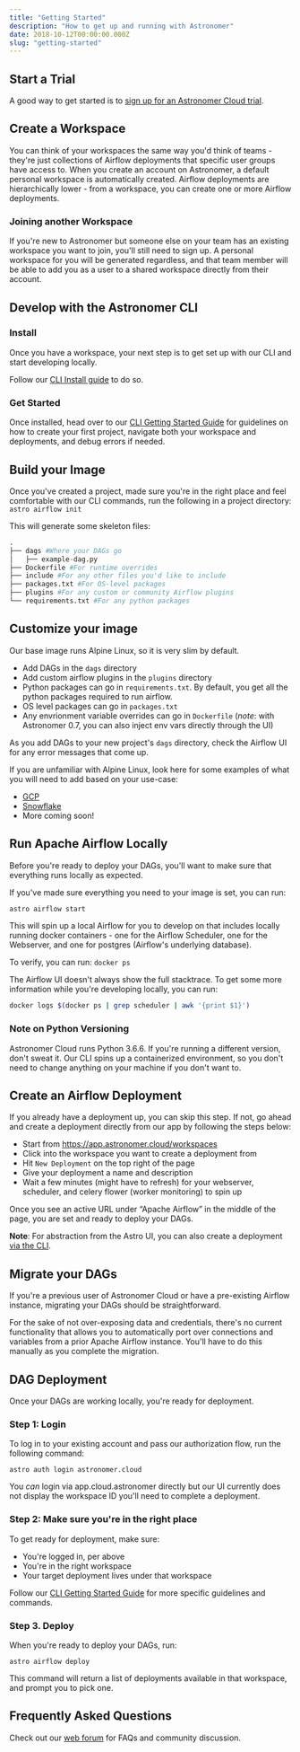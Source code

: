 ```yaml
---
title: "Getting Started"
description: "How to get up and running with Astronomer"
date: 2018-10-12T00:00:00.000Z
slug: "getting-started"
---
```


## Start a Trial

A good way to get started is to [sign up for an Astronomer Cloud trial](https://trial.astronomer.io).

## Create a Workspace

You can think of your workspaces the same way you'd think of teams - they're just collections of Airflow deployments that specific user groups have access to. When you create an account on Astronomer, a default personal workspace is automatically created. Airflow deployments are hierarchically lower - from a workspace, you can create one or more Airflow deployments.

### Joining another Workspace

If you're new to Astronomer but someone else on your team has an existing workspace you want to join, you'll still need to sign up. A personal workspace for you will be generated regardless, and that team member will be able to add you as a user to a shared workspace directly from their account.

## Develop with the Astronomer CLI

### Install

Once you have a workspace, your next step is to get set up with our CLI and start developing locally.

Follow our [CLI Install guide](https://www.astronomer.io/docs/cli-installation/) to do so.

### Get Started

Once installed, head over to our [CLI Getting Started Guide](https://astronomer.io/docs/cli-getting-started) for guidelines on how to create your first project, navigate both your workspace and deployments, and debug errors if needed.

## Build your Image

Once you've created a project, made sure you're in the right place and feel comfortable with our CLI commands, run the following in a project directory: `astro airflow init`

This will generate some skeleton files:

```py
.
├── dags #Where your DAGs go
│   ├── example-dag.py
├── Dockerfile #For runtime overrides
├── include #For any other files you'd like to include
├── packages.txt #For OS-level packages
├── plugins #For any custom or community Airflow plugins
└── requirements.txt #For any python packages
```

## Customize your image

Our base image runs Alpine Linux, so it is very slim by default.

- Add DAGs in the `dags` directory
- Add custom airflow plugins in the `plugins` directory
- Python packages can go in `requirements.txt`. By default, you get all the python packages required to run airflow.
- OS level packages  can go in `packages.txt`
- Any envrionment variable overrides can go in `Dockerfile` (_note_: with Astronomer 0.7, you can also inject env vars directly through the UI)

As you add DAGs to your new project's `dags` directory, check the Airflow UI for any error messages that come up.

If you are unfamiliar with Alpine Linux, look here for some examples of what
you will need to add based on your use-case:

- [GCP](https://github.com/astronomer/airflow-guides/tree/master/example_code/gcp/example_code)
- [Snowflake](https://github.com/astronomer/airflow-guides/tree/master/example_code/snowflake/example_code)
- More coming soon!

## Run Apache Airflow Locally

Before you're ready to deploy your DAGs, you'll want to make sure that everything runs locally as expected.

If you've made sure everything you need to your image is set, you can run:

```bash
astro airflow start
```

This will spin up a local Airflow for you to develop on that includes locally running docker containers - one for the Airflow Scheduler, one for the Webserver, and one for postgres (Airflow's underlying database).

To verify, you can run: `docker ps`

The Airflow UI doesn't always show the full stacktrace. To get some more information while you're developing locally, you can run:

```bash
docker logs $(docker ps | grep scheduler | awk '{print $1}')
```

### Note on Python Versioning

Astronomer Cloud runs Python 3.6.6. If you're running a different version, don't sweat it. Our CLI spins up a containerized environment, so you don't need to change anything on your machine if you don't want to.

## Create an Airflow Deployment

If you already have a deployment up, you can skip this step. If not, go ahead and create a deployment directly from our app by following the steps below:

- Start from https://app.astronomer.cloud/workspaces
- Click into the workspace you want to create a deployment from
- Hit `New Deployment` on the top right of the page
- Give your deployment a name and description
- Wait a few minutes (might have to refresh) for your webserver, scheduler, and celery flower (worker monitoring) to spin up

Once you see an active URL under “Apache Airflow” in the middle of the page, you are set and ready to deploy your DAGs.

**Note**: For abstraction from the Astro UI, you can also create a deployment [via the CLI](https://www.astronomer.io/docs/cli-getting-started/).

## Migrate your DAGs

If you're a previous user of Astronomer Cloud or have a pre-existing Airflow instance, migrating your DAGs should be straightforward.

For the sake of not over-exposing data and credentials, there's no current functionality that allows you to automatically port over connections and variables from a prior Apache Airflow instance. You'll have to do this manually as you complete the migration.

## DAG Deployment

Once your DAGs are working locally, you're ready for deployment.

### Step 1: Login

To log in to your existing account and pass our authorization flow, run the following command:

```
astro auth login astronomer.cloud
```

You _can_ login via app.cloud.astronomer directly but our UI currently does not display the workspace ID you'll need to complete a deployment.

### Step 2: Make sure you're in the right place

To get ready for deployment, make sure:

- You're logged in, per above
- You're in the right workspace
- Your target deployment lives under that workspace

Follow our [CLI Getting Started Guide](https://www.astronomer.io/docs/cli-getting-started/) for more specific guidelines and commands.

### Step 3. Deploy

When you're ready to deploy your DAGs, run:

  `astro airflow deploy`

This command will return a list of deployments available in that workspace, and prompt you to pick one.

## Frequently Asked Questions

Check out our [web forum](https://forum.astronomer.io) for FAQs and community discussion.
